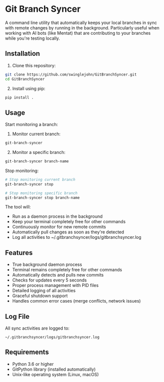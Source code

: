 # Git Branch Syncer

A command line utility that automatically keeps your local branches in sync with remote changes by running in the background. Particularly useful when working with AI bots (like Mentat) that are contributing to your branches while you're testing locally.

## Installation

1. Clone this repository:
```bash
git clone https://github.com/swinglejohn/GitBranchSyncer.git
cd GitBranchSyncer
```

2. Install using pip:
```bash
pip install .
```

## Usage

Start monitoring a branch:

1. Monitor current branch:
```bash
git-branch-syncer
```

2. Monitor a specific branch:
```bash
git-branch-syncer branch-name
```

Stop monitoring:
```bash
# Stop monitoring current branch
git-branch-syncer stop

# Stop monitoring specific branch
git-branch-syncer stop branch-name
```

The tool will:
- Run as a daemon process in the background
- Keep your terminal completely free for other commands
- Continuously monitor for new remote commits
- Automatically pull changes as soon as they're detected
- Log all activities to ~/.gitbranchsyncer/logs/gitbranchsyncer.log

## Features

- True background daemon process
- Terminal remains completely free for other commands
- Automatically detects and pulls new commits
- Checks for updates every 5 seconds
- Proper process management with PID files
- Detailed logging of all activities
- Graceful shutdown support
- Handles common error cases (merge conflicts, network issues)

## Log File

All sync activities are logged to:
```
~/.gitbranchsyncer/logs/gitbranchsyncer.log
```

## Requirements

- Python 3.6 or higher
- GitPython library (installed automatically)
- Unix-like operating system (Linux, macOS)
